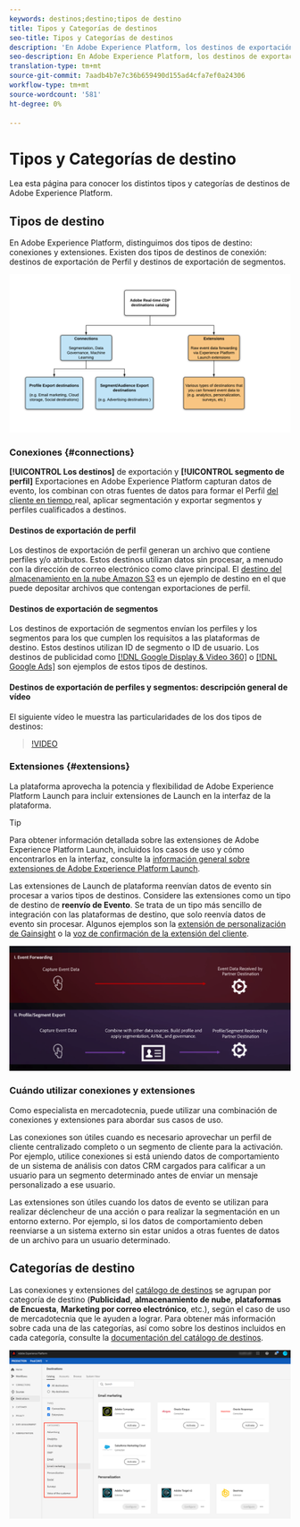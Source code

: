 ```yaml
---
keywords: destinos;destino;tipos de destino
title: Tipos y Categorías de destinos
seo-title: Tipos y Categorías de destinos
description: 'En Adobe Experience Platform, los destinos de exportación de Perfil/segmento capturan datos de evento, los combinan con otras fuentes de datos, aplican segmentación y exportan segmentos y perfiles cualificados a los destinos. Las extensiones de Experience Platform Launch reenvían datos de evento sin procesar a varios tipos de destinos. '
seo-description: En Adobe Experience Platform, los destinos de exportación de Perfil/segmento capturan datos de evento, los combinan con otras fuentes de datos, aplican segmentación y exportan segmentos y perfiles cualificados a los destinos. Las extensiones de Experience Platform Launch reenvían datos de evento sin procesar a varios tipos de destinos.
translation-type: tm+mt
source-git-commit: 7aadb4b7e7c36b659490d155ad4cfa7ef0a24306
workflow-type: tm+mt
source-wordcount: '581'
ht-degree: 0%

---
```



# Tipos y Categorías de destino

Lea esta página para conocer los distintos tipos y categorías de destinos de Adobe Experience Platform.

## Tipos de destino

En Adobe Experience Platform, distinguimos dos tipos de destino: conexiones y extensiones. Existen dos tipos de destinos de conexión: destinos de exportación de Perfil y destinos de exportación de segmentos.

![Tipos de destinos](./assets/destination-types/types-of-destinations.png)

### Conexiones {#connections}

**[!UICONTROL Los destinos]** de exportación y  **[!UICONTROL segmento de perfil]** Exportaciones en Adobe Experience Platform capturan datos de evento, los combinan con otras fuentes de datos para formar el Perfil [ del cliente en tiempo ](../profile/home.md)real, aplicar segmentación y exportar segmentos y perfiles cualificados a destinos.

#### Destinos de exportación de perfil

Los destinos de exportación de perfil generan un archivo que contiene perfiles y/o atributos. Estos destinos utilizan datos sin procesar, a menudo con la dirección de correo electrónico como clave principal. El [destino del almacenamiento en la nube Amazon S3](./catalog/cloud-storage/amazon-s3.md) es un ejemplo de destino en el que puede depositar archivos que contengan exportaciones de perfil.

#### Destinos de exportación de segmentos

Los destinos de exportación de segmentos envían los perfiles y los segmentos para los que cumplen los requisitos a las plataformas de destino. Estos destinos utilizan ID de segmento o ID de usuario. Los destinos de publicidad como [[!DNL Google Display & Video 360]](./catalog/advertising/google-dv360.md) o [[!DNL Google Ads]](./catalog/advertising/google-ads-destination.md) son ejemplos de estos tipos de destinos.

#### Destinos de exportación de perfiles y segmentos: descripción general de vídeo

El siguiente vídeo le muestra las particularidades de los dos tipos de destinos:

>[!VIDEO](https://video.tv.adobe.com/v/29707?quality=12)

### Extensiones {#extensions}

La plataforma aprovecha la potencia y flexibilidad de Adobe Experience Platform Launch para incluir extensiones de Launch en la interfaz de la plataforma.

>[!TIP]
>
>Para obtener información detallada sobre las extensiones de Adobe Experience Platform Launch, incluidos los casos de uso y cómo encontrarlos en la interfaz, consulte la [información general sobre extensiones de Adobe Experience Platform Launch](./catalog/launch-extensions/overview.md).

Las extensiones de Launch de plataforma reenvían datos de evento sin procesar a varios tipos de destinos. Considere las extensiones como un tipo de destino de **reenvío de Evento**. Se trata de un tipo más sencillo de integración con las plataformas de destino, que solo reenvía datos de evento sin procesar. Algunos ejemplos son la [extensión de personalización de Gainsight](./catalog/personalization/gainsight.md) o la [voz de confirmación de la extensión del cliente](./catalog/voice/confirmit-digital-feedback.md).

![Extensiones de Experience Platform Launch en comparación con otros destinos](./assets/common/launch-and-other-destinations.png)

### Cuándo utilizar conexiones y extensiones

Como especialista en mercadotecnia, puede utilizar una combinación de conexiones y extensiones para abordar sus casos de uso.

Las conexiones son útiles cuando es necesario aprovechar un perfil de cliente centralizado completo o un segmento de cliente para la activación. Por ejemplo, utilice conexiones si está uniendo datos de comportamiento de un sistema de análisis con datos CRM cargados para calificar a un usuario para un segmento determinado antes de enviar un mensaje personalizado a ese usuario.

Las extensiones son útiles cuando los datos de evento se utilizan para realizar déclencheur de una acción o para realizar la segmentación en un entorno externo. Por ejemplo, si los datos de comportamiento deben reenviarse a un sistema externo sin estar unidos a otras fuentes de datos de un archivo para un usuario determinado.

## Categorías de destino

Las conexiones y extensiones del [catálogo de destinos](https://platform.adobe.com/destination/catalog) se agrupan por categoría de destino (**Publicidad**, **almacenamiento de nube**, **plataformas de Encuesta**, **Marketing por correo electrónico**, etc.), según el caso de uso de mercadotecnia que le ayuden a lograr. Para obtener más información sobre cada una de las categorías, así como sobre los destinos incluidos en cada categoría, consulte la [documentación del catálogo de destinos](./catalog/overview.md).

![Categorías de destino](./assets/destination-types/destination-categories-menu.png)

